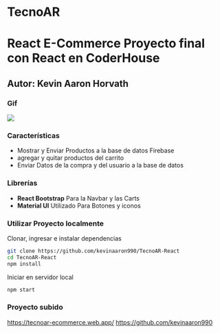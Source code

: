 # TecnoAR

# React E-Commerce Proyecto final con React en CoderHouse

## Autor: Kevin Aaron Horvath


### Gif
![](tecnoARdemo.gif)

### Características
- Mostrar y Enviar Productos a la base de datos Firebase
- agregar y quitar productos del carrito
- Enviar Datos de la compra y del usuario a la base de datos 

### Librerías
- **React Bootstrap** Para la Navbar y las Carts 
- **Material UI** Utilizado Para Botones y iconos 


### Utilizar Proyecto localmente
Clonar, ingresar e instalar dependencias
``` bash
git clone https://github.com/kevinaaron990/TecnoAR-React
cd TecnoAR-React
npm install
```
Iniciar en servidor local
``` bash
npm start
```
### Proyecto subido
https://tecnoar-ecommerce.web.app/
https://github.com/kevinaaron990
